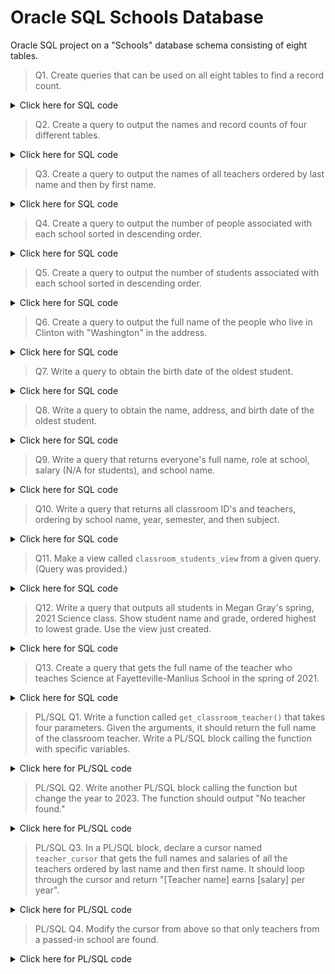 # Oracle SQL Schools Database
Oracle SQL project on a "Schools" database schema consisting of eight tables.  
> Q1. Create queries that can be used on all eight tables to find a record count.
<details><summary>Click here for SQL code</summary>  
    
```sql
/*
Eight queries that return one row and one column 
showing record count from each table.
*/

SELECT
    COUNT(*) AS record_count
FROM classroom_students;
```
RECORD_COUNT  
440
```sql
SELECT
    COUNT(*) AS record_count
FROM classrooms;
```
RECORD_COUNT  
30
```sql
SELECT
    COUNT(*) AS record_count
FROM people;
```
RECORD_COUNT  
90
```
SELECT
    COUNT(*) AS record_count
FROM principals;
```
RECORD_COUNT  
3
```sql
SELECT
    COUNT(*) AS record_count
FROM schools;
```
RECORD_COUNT  
3
```sql
SELECT
    COUNT(*) AS record_count
FROM students;
```
RECORD_COUNT  
72
```sql
SELECT
    COUNT(*) AS record_count
FROM subjects;
```
RECORD_COUNT  
5
```sql
SELECT
    COUNT(*) AS record_count
FROM teachers;
```
RECORD_COUNT  
15  
</details>  

> Q2. Create a query to output the names and record counts of four different tables.
<details><summary>Click here for SQL code</summary>  
    
```sql
-- Query outputting table names and record count for four tables in database
SELECT 
    'people' AS table_name,
    COUNT(*) AS num_records
FROM people
UNION
SELECT
    'principals' AS table_name,
    COUNT(*) AS num_records
FROM principals
UNION
SELECT
    'students' AS table_name,
    COUNT(*) AS num_records
FROM students
UNION
SELECT
    'teachers' AS table_name,
    COUNT(*) AS num_records
FROM teachers;
```
| TABLE_NAME | NUM_RECORDS |
|------------|-------------|
| people     | 90          |
| principals | 3           |
| students   | 72          |
| teachers   | 15          |
</details>  

> Q3. Create a query to output the names of all teachers ordered by last name and then by first name.
<details><summary>Click here for SQL code</summary>

```sql
-- Output names of teachers ordered by last name and then by first name.  
SELECT
    p.first_name,
    p.last_name
FROM teachers t
LEFT JOIN people p
ON t.person_id = p.person_id
ORDER BY p.last_name, p.first_name;
```
| FIRST_NAME | LAST_NAME |
|------------|-----------|
| Nathan     | Carter    |
| Jacqueline | Cook      |
| Hannah     | Davis     |
| Sarah      | Garcia    |
| Megan      | Gray      |
| Lisa       | Hall      |
| Paul       | Hill      |
| Daniel     | Lewis     |
| Roger      | Long      |
| Douglas    | Martinez  |
| Dennis     | Russell   |
| Adam       | Thomas    |
| Kelly      | Thomas    |
| Martha     | Thomas    |
| Thomas     | Thompson  |
</details> 

> Q4. Create a query to output the number of people associated with each school sorted in descending order.
<details><summary>Click here for SQL code</summary>
    
```sql
-- Number of people associated with each school, sort descending order.
SELECT
    s.school_name,
    COUNT(p.school_id) AS num_people
FROM people p
INNER JOIN schools s
ON p.school_id = s.school_id
GROUP BY s.school_name
ORDER BY num_people DESC;
```
| SCHOOL_NAME                 | NUM_PEOPLE |
|-----------------------------|------------|
| Clinton Central School      | 41         |
| New Hartford Central School | 31         |
| Fayetteville-Manlius School | 18         |
</details>

> Q5. Create a query to output the number of students associated with each school sorted in descending order.
<details><summary>Click here for SQL code</summary>
    
```sql
-- Number of students associated with each school, sort descending order.
SELECT
    sc.school_name,
    COUNT(st.student_id) AS num_students
FROM students st
LEFT JOIN people p
ON st.person_id = p.person_id
INNER JOIN schools sc
ON p.school_id = sc.school_id
GROUP BY sc.school_name
ORDER BY num_students DESC;
```
| SCHOOL_NAME                 | NUM_STUDENTS |
|-----------------------------|--------------|
| Clinton Central School      | 35           |
| New Hartford Central School | 25           |
| Fayetteville-Manlius School | 12           |
</details>

> Q6. Create a query to output the full name of the people who live in Clinton with "Washington" in the address.
<details><summary>Click here for SQL code</summary>
    
```sql
-- Output people in city of Clinton with "Washington" in address.
SELECT 
    first_name || ' ' || last_name AS full_name,
    address,
    city
FROM people
WHERE city = 'Clinton'
  AND address LIKE '%Washington%';
```
| FULL_NAME    | ADDRESS               | CITY    |
|--------------|-----------------------|---------|
| Paul Hill    | 1775 Washington St    | Clinton |
| Steven Green | 280 Washington Street | Clinton |
</details>

> Q7. Write a query to obtain the birth date of the oldest student.
<details><summary>Click here for SQL code</summary>
    
```sql
-- Birth date of the oldest student.
SELECT
    MIN(p.birth_date) AS birth_date
FROM people p
INNER JOIN students s
ON p.person_id = s.person_id;
```
| BIRTH_DATE |
|------------|
| 23-SEP-05  |
</details>

> Q8. Write a query to obtain the name, address, and birth date of the oldest student.
<details><summary>Click here for SQL code</summary>
    
```sql
-- Info for oldest student in standalone query.
SELECT
    p.first_name,
    p.last_name,
    p.city,
    p.region AS state,
    p.birth_date AS birth_date
FROM people p
INNER JOIN students s
ON p.person_id = s.person_id
ORDER BY birth_date
FETCH FIRST 1 ROW ONLY;
```
| FIRST_NAME | LAST_NAME | CITY         | STATE | BIRTH_DATE |
|------------|-----------|--------------|-------|------------|
| James      | Smith     | New Hartford | NY    | 23-SEP-05  |
</details>

> Q9. Write a query that returns everyone's full name, role at school, salary (N/A for students), and school name.
<details><summary>Click here for SQL code</summary>
    
```sql
-- Return person's name, role, salary, and school name.
SELECT
    p.first_name || ' ' || p.last_name AS full_name,
    CASE
        WHEN t.teacher_id IS NOT NULL THEN 'teacher'
        WHEN pr.principal_id IS NOT NULL THEN 'principal'
        ELSE 'student' 
    END AS role,
    COALESCE(TO_CHAR(t.salary), TO_CHAR(pr.salary), 'N/A') AS salary,
    s.school_name
FROM people p
FULL OUTER JOIN principals pr
ON p.person_id = pr.person_id
FULL OUTER JOIN teachers t
ON p.person_id = t.person_id
INNER JOIN schools s
ON p.school_id = s.school_id;
```
90 rows returned. Only first and last five shown here:
| FULL_NAME         | ROLE      | SALARY | SCHOOL_NAME            |
|-------------------|-----------|--------|------------------------|
| Jessica Martin    | principal | 77237  | Clinton Central School |
| Virginia Gonzales | student   | N/A    | Clinton Central School |
| Sarah Garcia      | teacher   | 53175  | Clinton Central School |
| Daniel Lewis      | teacher   | 33885  | Clinton Central School |
| Lisa Hall         | teacher   | 48084  | Clinton Central School |
...
| Juan Rivera    | student | N/A   | Fayetteville-Manlius School |
| Wayne Davis    | student | N/A   | Fayetteville-Manlius School |
| Louis Bell     | student | N/A   | Fayetteville-Manlius School |
| Diana Williams | student | N/A   | Fayetteville-Manlius School |
| Dennis Russell | teacher | 39913 | Fayetteville-Manlius School |
</details>

> Q10. Write a query that returns all classroom ID's and teachers, ordering by school name, year, semester, and then subject.
<details><summary>Click here for SQL code</summary>
    
```sql
-- Output classroom information and order by four columns.
SELECT
    c.classroom_id,
    p.first_name || ' ' || p.last_name AS teacher_name,
    c.semester,
    c.year,
    sub.subject,
    sch.school_name
FROM classrooms c
INNER JOIN teachers t
ON c.teacher_id = t.teacher_id 
INNER JOIN people p 
ON t.person_id = p.person_id
INNER JOIN subjects sub
ON c.subject_id = sub.subject_id
INNER JOIN schools sch
ON p.school_id = sch.school_id
ORDER BY
    school_name,
    year,
    semester,
    subject;
```
| CLASSROOM_ID | TEACHER_NAME     | SEMESTER | YEAR | SUBJECT | SCHOOL_NAME                 |
|--------------|------------------|----------|------|---------|-----------------------------|
| 7            | Lisa Hall        | fall     | 2020 | English | Clinton Central School      |
| 5            | Daniel Lewis     | fall     | 2020 | French  | Clinton Central School      |
| 3            | Sarah Garcia     | fall     | 2020 | History | Clinton Central School      |
| 1            | Thomas Thompson  | fall     | 2020 | Math    | Clinton Central School      |
| 9            | Paul Hill        | fall     | 2020 | Science | Clinton Central School      |
| 8            | Lisa Hall        | spring   | 2021 | English | Clinton Central School      |
| 6            | Daniel Lewis     | spring   | 2021 | French  | Clinton Central School      |
| 4            | Sarah Garcia     | spring   | 2021 | History | Clinton Central School      |
| 2            | Thomas Thompson  | spring   | 2021 | Math    | Clinton Central School      |
| 10           | Paul Hill        | spring   | 2021 | Science | Clinton Central School      |
| 27           | Roger Long       | fall     | 2020 | English | Fayetteville-Manlius School |
| 25           | Martha Thomas    | fall     | 2020 | French  | Fayetteville-Manlius School |
| 23           | Kelly Thomas     | fall     | 2020 | History | Fayetteville-Manlius School |
| 21           | Dennis Russell   | fall     | 2020 | Math    | Fayetteville-Manlius School |
| 29           | Megan Gray       | fall     | 2020 | Science | Fayetteville-Manlius School |
| 28           | Roger Long       | spring   | 2021 | English | Fayetteville-Manlius School |
| 26           | Martha Thomas    | spring   | 2021 | French  | Fayetteville-Manlius School |
| 24           | Kelly Thomas     | spring   | 2021 | History | Fayetteville-Manlius School |
| 22           | Dennis Russell   | spring   | 2021 | Math    | Fayetteville-Manlius School |
| 30           | Megan Gray       | spring   | 2021 | Science | Fayetteville-Manlius School |
| 17           | Hannah Davis     | fall     | 2020 | English | New Hartford Central School |
| 15           | Nathan Carter    | fall     | 2020 | French  | New Hartford Central School |
| 13           | Adam Thomas      | fall     | 2020 | History | New Hartford Central School |
| 11           | Douglas Martinez | fall     | 2020 | Math    | New Hartford Central School |
| 19           | Jacqueline Cook  | fall     | 2020 | Science | New Hartford Central School |
| 18           | Hannah Davis     | spring   | 2021 | English | New Hartford Central School |
| 16           | Nathan Carter    | spring   | 2021 | French  | New Hartford Central School |
| 14           | Adam Thomas      | spring   | 2021 | History | New Hartford Central School |
| 12           | Douglas Martinez | spring   | 2021 | Math    | New Hartford Central School |
| 20           | Jacqueline Cook  | spring   | 2021 | Science | New Hartford Central School |
</details>

> Q11. Make a view called `classroom_students_view` from a given query. (Query was provided.)
<details><summary>Click here for SQL code</summary>
    
```sql
-- Create a view.
CREATE VIEW classroom_students_view AS
SELECT ps.first_name || ' ' || ps.last_name AS student, cs.grade,
      pt.first_name || ' ' || pt.last_name AS teacher,
      s.subject, c.semester, c.year
FROM people ps
  JOIN students s ON ps.person_id = s.person_id
  JOIN classroom_students cs ON s.student_id = cs.student_id
  JOIN classrooms c ON c.classroom_id = cs.classroom_id
  JOIN subjects s ON s.subject_id = c.subject_id
  JOIN teachers t ON t.teacher_id = c.teacher_id
  JOIN people pt ON pt.person_id = t.person_id;
```
</details>

> Q12. Write a query that outputs all students in Megan Gray's spring, 2021 Science class. Show student name and grade, ordered highest to lowest grade. Use the view just created.
<details><summary>Click here for SQL code</summary>
    
```sql
-- Find students in specific class with highest grades at the top.
-- Use previously created view classroom_students_view.
SELECT
    student,
    grade
FROM classroom_students_view
WHERE teacher = 'Megan Gray'
  AND semester = 'spring'
  AND year = '2021'
  AND subject = 'Science'
ORDER BY grade DESC;
```
| STUDENT           | GRADE |
|-------------------|-------|
| Willie Hayes      | 95    |
| Dylan Smith       | 87    |
| Andrea Richardson | 81    |
| Wayne Davis       | 79    |
| Louis Bell        | 76    |
| Madison Price     | 72    |
| Juan Rivera       | 69    |
| Teresa Foster     | 68    |
| Lori White        | 64    |
</details>

> Q13. Create a query that gets the full name of the teacher who teaches Science at Fayetteville-Manlius School in the spring of 2021.
<details><summary>Click here for SQL code</summary>
    
```sql
-- Find name of teacher matching the specifications.
SELECT
    p.first_name || ' ' || p.last_name AS teacher_name
FROM classrooms c
INNER JOIN teachers t
ON c.teacher_id = t.teacher_id
INNER JOIN people p
ON t.person_id = p.person_id
INNER JOIN subjects sub
ON c.subject_id = sub.subject_id
INNER JOIN schools sch
ON p.school_id = sch.school_id
WHERE sub.subject = 'Science'
  AND sch.school_name LIKE 'Fay%'
  AND c.semester = 'spring'
  AND c.year = '2021';
```
| TEACHER_NAME |
|--------------|
| Megan Gray   |
</details>

> PL/SQL Q1. Write a function called `get_classroom_teacher()` that takes four parameters. Given the arguments, it should return the full name of the classroom teacher. Write a PL/SQL block calling the function with specific variables.
<details><summary>Click here for PL/SQL code</summary>

```sql
SET SERVEROUTPUT ON
-- Create function to find name of teacher matching the specifications.
CREATE OR REPLACE FUNCTION get_classroom_teacher(
  subject_in        IN  subjects.subject%TYPE,
  school_name_in    IN  schools.school_name%TYPE,
  year_in           IN  classrooms.year%TYPE,
  semester_in       IN  classrooms.semester%TYPE
) RETURN VARCHAR2
IS
  l_teacher_name    VARCHAR2(40);

BEGIN
    SELECT
    p.first_name || ' ' || p.last_name AS teacher_name
    INTO l_teacher_name
    FROM classrooms c
    INNER JOIN teachers t ON c.teacher_id = t.teacher_id
    INNER JOIN people p ON t.person_id = p.person_id
    INNER JOIN subjects sub ON c.subject_id = sub.subject_id
    INNER JOIN schools sch ON p.school_id = sch.school_id
    WHERE sub.subject = subject_in
      AND sch.school_name = school_name_in
      AND c.semester = semester_in
      AND c.year = year_in;
    
  RETURN l_teacher_name;

EXCEPTION
    WHEN no_data_found THEN
      RAISE_APPLICATION_ERROR(-20101, 'No teacher found.');
      
END get_classroom_teacher;

DECLARE
  l_subject     subjects.subject%TYPE       := 'Science';
  l_school      schools.school_name%TYPE    := 'Fayetteville-Manlius School';
  l_year        classrooms.year%TYPE        := 2021;
  l_semester    classrooms.semester%TYPE    := 'spring';
  l_teacher     VARCHAR2(40);
BEGIN
  l_teacher     :=  get_classroom_teacher(
                subject_in      =>  l_subject,
                school_name_in  =>  l_school,
                year_in         =>  l_year,
                semester_in     =>  l_semester
                );
  
  DBMS_OUTPUT.PUT_LINE('The teacher is ' || l_teacher || '.');
    
END;
```
![image](https://github.com/mikes802/Oracle-SQL-Schools-Database/assets/99853599/f7707479-e50e-4268-b3f6-dcb83ecc994c)
</details>

> PL/SQL Q2. Write another PL/SQL block calling the function but change the year to 2023. The function should output "No teacher found."
<details><summary>Click here for PL/SQL code</summary>

```sql
DECLARE
  l_subject     subjects.subject%TYPE       := 'Science';
  l_school      schools.school_name%TYPE    := 'Fayetteville-Manlius School';
  l_year        classrooms.year%TYPE        := 2023;
  l_semester    classrooms.semester%TYPE    := 'spring';
  l_teacher     VARCHAR2(40);
BEGIN
  l_teacher     :=  get_classroom_teacher(
                subject_in      =>  l_subject,
                school_name_in  =>  l_school,
                year_in         =>  l_year,
                semester_in     =>  l_semester
                );
  
  DBMS_OUTPUT.PUT_LINE('The teacher is ' || l_teacher || '.');
      
END;
```
![image](https://github.com/mikes802/Oracle-SQL-Schools-Database/assets/99853599/632ac23a-4afd-44ca-bf5d-732c994f5757)
</details>

> PL/SQL Q3. In a PL/SQL block, declare a cursor named `teacher_cursor` that gets the full names and salaries of all the teachers ordered by last name and then first name. It should loop through the cursor and return "[Teacher name] earns [salary] per year".
<details><summary>Click here for PL/SQL code</summary>

```sql
-- Create cursor to output teacher names and salaries.
DECLARE
  CURSOR teacher_cursor
  IS
    SELECT
        p.first_name || ' ' || p.last_name AS teacher_name,
        t.salary
    FROM teachers t
    LEFT JOIN people p ON t.person_id = p.person_id
    ORDER BY p.last_name, p.first_name;
    
  l_teacher teacher_cursor%ROWTYPE;
  
BEGIN

  FOR l_teacher IN teacher_cursor LOOP
    DBMS_OUTPUT.PUT_LINE(l_teacher.teacher_name || ' earns' ||
                         TO_CHAR(l_teacher.salary, '$99,999') || 
                         ' per year.');
  END LOOP;
  
END;
```
![image](https://github.com/mikes802/Oracle-SQL-Schools-Database/assets/99853599/7f4a6d43-3205-47bb-9095-8cc0a42e4e08)
</details>

> PL/SQL Q4. Modify the cursor from above so that only teachers from a passed-in school are found.
<details><summary>Click here for PL/SQL code</summary>

```sql
-- Output names and salaries of teachers from specific school
DECLARE
  CURSOR teacher_cursor(teacher_school_name VARCHAR2)
  IS
    SELECT
        p.first_name || ' ' || p.last_name AS teacher_name,
        t.salary
    FROM teachers t
    LEFT JOIN people p ON t.person_id = p.person_id
    INNER JOIN schools s ON p.school_id = s.school_id
    WHERE  school_name = teacher_school_name
    ORDER BY p.last_name, p.first_name;
    
  l_teacher teacher_cursor%ROWTYPE;
  
BEGIN

  FOR l_teacher IN teacher_cursor('New Hartford Central School') LOOP
    DBMS_OUTPUT.PUT_LINE(l_teacher.teacher_name || ' earns' ||
                         TO_CHAR(l_teacher.salary, '$99,999') || 
                         ' per year.');
  END LOOP;
  
END;
```
![image](https://github.com/mikes802/Oracle-SQL-Schools-Database/assets/99853599/3aabb0ac-d3e7-4814-a3b6-e32b3d693f1b)
</details>
